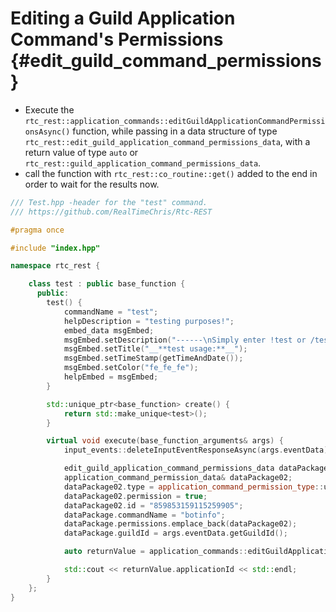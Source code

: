 Editing a Guild Application Command's Permissions {#edit_guild_command_permissions}
============
- Execute the `rtc_rest::application_commands::editGuildApplicationCommandPermissionsAsync()` function, while passing in a data structure of type `rtc_rest::edit_guild_application_command_permissions_data`, with a return value of type `auto` or `rtc_rest::guild_application_command_permissions_data`.
- call the function with `rtc_rest::co_routine::get()` added to the end in order to wait for the results now.

```cpp
/// Test.hpp -header for the "test" command.
/// https://github.com/RealTimeChris/Rtc-REST

#pragma once

#include "index.hpp"

namespace rtc_rest {

	class test : public base_function {
	  public:
		test() {
			commandName = "test";
			helpDescription = "testing purposes!";
			embed_data msgEmbed;
			msgEmbed.setDescription("------\nSimply enter !test or /test!\n------");
			msgEmbed.setTitle("__**test usage:**__");
			msgEmbed.setTimeStamp(getTimeAndDate());
			msgEmbed.setColor("fe_fe_fe");
			helpEmbed = msgEmbed;
		}

		std::unique_ptr<base_function> create() {
			return std::make_unique<test>();
		}

		virtual void execute(base_function_arguments& args) {
			input_events::deleteInputEventResponseAsync(args.eventData).get();

			edit_guild_application_command_permissions_data dataPackage;
			application_command_permission_data& dataPackage02;
			dataPackage02.type = application_command_permission_type::user;
			dataPackage02.permission = true;
			dataPackage02.id = "859853159115259905";
			dataPackage.commandName = "botinfo";
			dataPackage.permissions.emplace_back(dataPackage02);
			dataPackage.guildId = args.eventData.getGuildId();

			auto returnValue = application_commands::editGuildApplicationCommandPermissionsAsync(dataPackage).get();

			std::cout << returnValue.applicationId << std::endl;
		}
	};
}
```